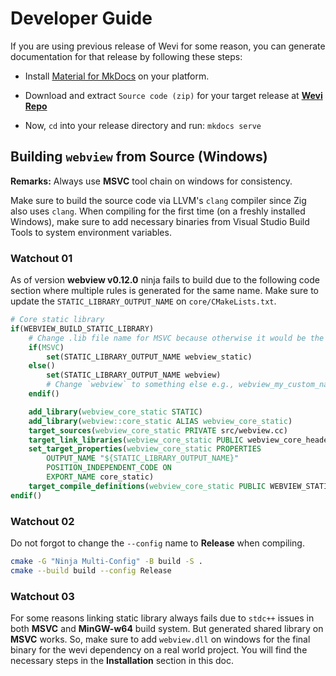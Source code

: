 # Developer Guide

If you are using previous release of Wevi for some reason, you can generate documentation for that release by following these steps:

- Install [Material for MkDocs](https://squidfunk.github.io/mkdocs-material/getting-started/) on your platform.

- Download and extract `Source code (zip)` for your target release at [**Wevi Repo**](https://github.com/bitlaab-bolt/wevi)

- Now, `cd` into your release directory and run: `mkdocs serve`

## Building `webview` from Source (Windows)

**Remarks:** Always use **MSVC** tool chain on windows for consistency.

Make sure to build the source code via LLVM's `clang` compiler since Zig also uses `clang`. When compiling for the first time (on a freshly installed Windows), make sure to add necessary binaries from Visual Studio Build Tools to system environment variables.

### Watchout 01

As of version **webview v0.12.0** ninja fails to build due to the following code section where multiple rules is generated for the same name. Make sure to update the `STATIC_LIBRARY_OUTPUT_NAME` on `core/CMakeLists.txt`.

```cmake
# Core static library
if(WEBVIEW_BUILD_STATIC_LIBRARY)
    # Change .lib file name for MSVC because otherwise it would be the same for shared and static
    if(MSVC)
        set(STATIC_LIBRARY_OUTPUT_NAME webview_static)
    else()
        set(STATIC_LIBRARY_OUTPUT_NAME webview)
        # Change `webview` to something else e.g., webview_my_custom_name
    endif()

    add_library(webview_core_static STATIC)
    add_library(webview::core_static ALIAS webview_core_static)
    target_sources(webview_core_static PRIVATE src/webview.cc)
    target_link_libraries(webview_core_static PUBLIC webview_core_headers)
    set_target_properties(webview_core_static PROPERTIES
        OUTPUT_NAME "${STATIC_LIBRARY_OUTPUT_NAME}"
        POSITION_INDEPENDENT_CODE ON
        EXPORT_NAME core_static)
    target_compile_definitions(webview_core_static PUBLIC WEBVIEW_STATIC)
endif()
```

### Watchout 02

Do not forgot to change the `--config` name to **Release** when compiling.

```sh
cmake -G "Ninja Multi-Config" -B build -S .
cmake --build build --config Release
```

### Watchout 03

For some reasons linking static library always fails due to `stdc++` issues in both **MSVC** and **MinGW-w64** build system. But generated shared library on **MSVC** works. So, make sure to add `webview.dll` on windows for the final binary for the wevi dependency on a real world project. You will find the necessary steps in the **Installation** section in this doc.
